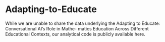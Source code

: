# Adapting-to-Educate
While we are unable to share the data underlying the Adapting to Educate: Conversational AI’s Role in Mathe- matics Education Across Different Educational Contexts, our analytical code is publicly available here. 
